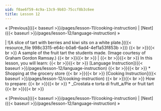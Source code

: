 ```yaml
---
uid: f0ae6f59-4c9a-13c9-9b83-75ccf8b3c6ee
title: Lesson 12
---
```


« [Previous]({{< baseurl >}}/pages/lesson-11/cooking-instruction) | [Next]({{< baseurl >}}/pages/lesson-12/language-instruction) »

| ![A slice of tart with berries and kiwi sits on a white plate.]({{< resource_file 998c3315-e64c-b0a6-6ad4-4ef1a53f853b >}}) {{< br >}}{{< br >}} A sample of the fruit tart the students made. (Image courtesy of Graham Gordon Ramsay.) {{< br >}}{{< br >}}  |  {{< br >}}{{< br >}} In this lesson, you will learn: {{< br >}}{{< br >}} [Language Instruction]({{< baseurl >}}/pages/lesson-12/language-instruction) {{< br >}}{{< br >}} *   Shopping at the grocery store {{< br >}}{{< br >}} [Cooking Instruction]({{< baseurl >}}/pages/lesson-12/cooking-instruction) {{< br >}}{{< br >}} How to prepare: {{< br >}}{{< br >}} *   _Crostata e torta di frutt_a/Pie or fruit tart {{< br >}}{{< br >}}  

« [Previous]({{< baseurl >}}/pages/lesson-11/cooking-instruction) | [Next]({{< baseurl >}}/pages/lesson-12/language-instruction) »